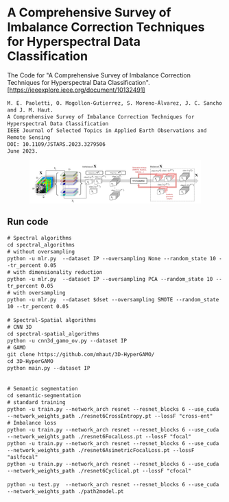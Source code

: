 # A Comprehensive Survey of Imbalance Correction Techniques for Hyperspectral Data Classification
The Code for "A Comprehensive Survey of Imbalance Correction Techniques for Hyperspectral Data Classification". [https://ieeexplore.ieee.org/document/10132491]
```
M. E. Paoletti, O. Mogollon-Gutierrez, S. Moreno-Álvarez, J. C. Sancho and J. M. Haut.
A Comprehensive Survey of Imbalance Correction Techniques for Hyperspectral Data Classification
IEEE Journal of Selected Topics in Applied Earth Observations and Remote Sensing
DOI: 10.1109/JSTARS.2023.3279506
June 2023.
```

<p align="center">
<img src="images/OV.png" width="400" align="center">
</p>

## Run code
```
# Spectral algorithms
cd spectral_algorithms
# without oversampling
python -u mlr.py  --dataset IP --oversampling None --random_state 10 --tr_percent 0.05
# with dimensionality reduction
python -u mlr.py  --dataset IP --oversampling PCA --random_state 10 --tr_percent 0.05
# with oversampling
python -u mlr.py  --dataset $dset --oversampling SMOTE --random_state 10 --tr_percent 0.05

# Spectral-Spatial algorithms
# CNN 3D
cd spectral-spatial_algorithms
python -u cnn3d_gamo_ov.py --dataset IP
# GAMO
git clone https://github.com/mhaut/3D-HyperGAMO/
cd 3D-HyperGAMO
python main.py --dataset IP


# Semantic segmentation
cd semantic-segmentation
# standard training
python -u train.py --network_arch resnet --resnet_blocks 6 --use_cuda --network_weights_path ./resnet6CrossEntropy.pt --lossF "cross-ent"
# Imbalance loss
python -u train.py --network_arch resnet --resnet_blocks 6 --use_cuda --network_weights_path ./resnet6FocalLoss.pt --lossF "focal"
python -u train.py --network_arch resnet --resnet_blocks 6 --use_cuda --network_weights_path ./resnet6AsimetricFocalLoss.pt --lossF "aslfocal"
python -u train.py --network_arch resnet --resnet_blocks 6 --use_cuda --network_weights_path ./resnet6Cyclical.pt --lossF "cfocal"

python -u test.py  --network_arch resnet --resnet_blocks 6 --use_cuda --network_weights_path ./path2model.pt
```


